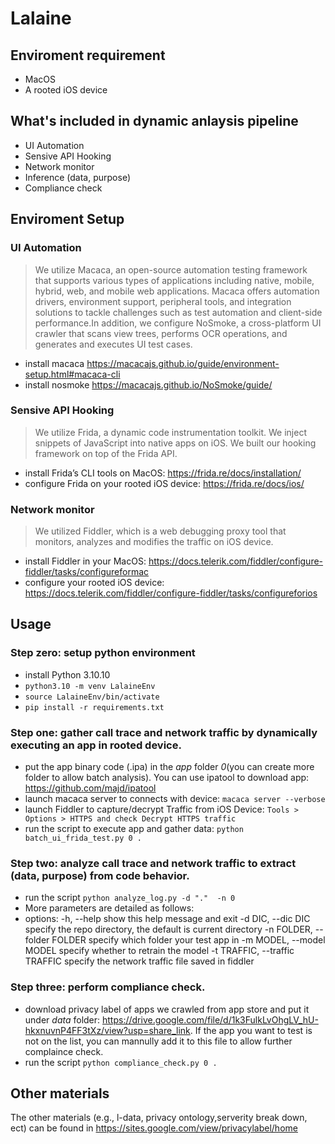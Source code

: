 # Lalaine

## Enviroment requirement 
- MacOS
- A rooted iOS device

## What's included in dynamic anlaysis pipeline
- UI Automation
- Sensive API Hooking
- Network monitor
- Inference (data, purpose) 
- Compliance check

## Enviroment Setup
### UI Automation
> We utilize Macaca, an open-source automation testing framework that supports various types of applications including native, mobile, hybrid, web, and mobile web applications. Macaca offers automation drivers, environment support, peripheral tools, and integration solutions to tackle challenges such as test automation and client-side performance.In addition, we configure NoSmoke, a cross-platform UI crawler that scans view trees, performs OCR operations, and generates and executes UI test cases.
- install macaca <https://macacajs.github.io/guide/environment-setup.html#macaca-cli>
- install nosmoke <https://macacajs.github.io/NoSmoke/guide/>


### Sensive API Hooking
> We utilize Frida, a dynamic code instrumentation toolkit. We inject snippets of JavaScript into native apps on iOS. We built our hooking framework on top of the Frida API.

- install Frida’s CLI tools on MacOS: <https://frida.re/docs/installation/> 
- configure Frida on your rooted iOS device: <https://frida.re/docs/ios/>

### Network monitor
> We utilized Fiddler, which is a web debugging proxy tool that monitors, analyzes and modifies the traffic on iOS device. 
- install Fiddler in your MacOS: <https://docs.telerik.com/fiddler/configure-fiddler/tasks/configureformac>
- configure your rooted iOS device: <https://docs.telerik.com/fiddler/configure-fiddler/tasks/configureforios>



## Usage
### Step zero: setup python environment
- install Python 3.10.10
- `python3.10 -m venv LalaineEnv` 
- `source LalaineEnv/bin/activate` 
- `pip install -r requirements.txt`
### Step one: gather call trace and network traffic by dynamically executing an app in rooted device. 
- put the app binary code (.ipa) in the *app* folder *0*(you can create more folder to allow batch analysis). You can use ipatool to download app: <https://github.com/majd/ipatool>
- launch macaca server to connects with device: `macaca server --verbose`
- launch Fiddler to capture/decrypt Traffic from iOS Device: `Tools > Options > HTTPS and check Decrypt HTTPS traffic`
- run the script to execute app and gather data: `python batch_ui_frida_test.py 0 .`

### Step two: analyze call trace and network traffic to extract (data, purpose) from code behavior.
- run the script `python analyze_log.py -d "."  -n 0`
- More parameters are detailed as follows:
- options:
  -h, --help            show this help message and exit
  -d DIC, --dic DIC     specify the repo directory, the default is current
                        directory
  -n FOLDER, --folder FOLDER
                        specify which folder your test app in
  -m MODEL, --model MODEL
                        specify whether to retrain the model
  -t TRAFFIC, --traffic TRAFFIC
                        specify the network traffic file saved in fiddler
### Step three: perform compliance check.
- download privacy label of apps we crawled from app store and put it under *data* folder: <https://drive.google.com/file/d/1k3FulkLvOhgLV_hU-hkxnuvnP4FF3tXz/view?usp=share_link>. If the app you want to test is not on the list, you can mannully add it to this file to allow further complaince check. 
- run the script `python compliance_check.py 0 .`

## Other materials
The other materials (e.g., l-data, privacy ontology,serverity break down, ect) can be found in <https://sites.google.com/view/privacylabel/home>

